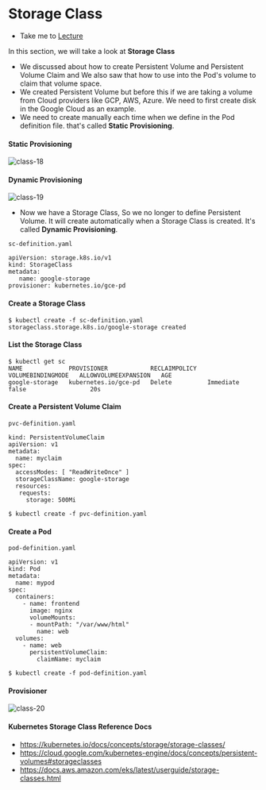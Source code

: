 # Storage Class

  - Take me to [Lecture](https://kodekloud.com/topic/storage-class/)

In this section, we will take a look at **Storage Class**

- We discussed about how to create Persistent Volume and Persistent Volume Claim and We also saw that how to use into the Pod's volume to claim that volume space.
- We created Persistent Volume but before this if we are taking a volume from Cloud providers like GCP, AWS, Azure. We need to first create disk in the Google Cloud as an example. 
- We need to create manually each time when we define in the Pod definition file. that's called **Static Provisioning**. 

#### Static Provisioning

![class-18](class18_CKA.PNG)


#### Dynamic Provisioning

![class-19](class19_CKA.PNG)

- Now we have a Storage Class, So we no longer to define Persistent Volume. It will create automatically when a Storage Class is created. It's called **Dynamic Provisioning**. 

```
sc-definition.yaml

apiVersion: storage.k8s.io/v1
kind: StorageClass
metadata:
   name: google-storage
provisioner: kubernetes.io/gce-pd
```

#### Create a Storage Class

```
$ kubectl create -f sc-definition.yaml
storageclass.storage.k8s.io/google-storage created
```

#### List the Storage Class

```
$ kubectl get sc
NAME             PROVISIONER            RECLAIMPOLICY   VOLUMEBINDINGMODE   ALLOWVOLUMEEXPANSION   AGE
google-storage   kubernetes.io/gce-pd   Delete          Immediate           false                  20s
```

#### Create a Persistent Volume Claim

```
pvc-definition.yaml

kind: PersistentVolumeClaim
apiVersion: v1
metadata:
  name: myclaim
spec:
  accessModes: [ "ReadWriteOnce" ]
  storageClassName: google-storage       
  resources:
   requests:
     storage: 500Mi
```
```
$ kubectl create -f pvc-definition.yaml

```
#### Create a Pod

```
pod-definition.yaml

apiVersion: v1
kind: Pod
metadata:
  name: mypod
spec:
  containers:
    - name: frontend
      image: nginx
      volumeMounts:
      - mountPath: "/var/www/html"
        name: web
  volumes:
    - name: web
      persistentVolumeClaim:
        claimName: myclaim
```
```
$ kubectl create -f pod-definition.yaml
```
#### Provisioner

![class-20](class20_CKA.PNG)

#### Kubernetes Storage Class Reference Docs

- https://kubernetes.io/docs/concepts/storage/storage-classes/
- https://cloud.google.com/kubernetes-engine/docs/concepts/persistent-volumes#storageclasses
- https://docs.aws.amazon.com/eks/latest/userguide/storage-classes.html
